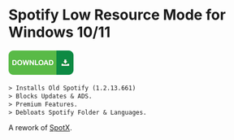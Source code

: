 # **Spotify Low Resource Mode for Windows 10/11**

[<img src="https://github.com/gzmatte/trash/blob/main/48wx.png">](https://github.com/gzmatte/spotify/releases/download/1/SPOTIFY-LRM.bat)
</br> 
```
> Installs Old Spotify (1.2.13.661)
> Blocks Updates & ADS.
> Premium Features.
> Debloats Spotify Folder & Languages.
```

A rework of [SpotX](https://github.com/SpotX-Official/SpotX).
